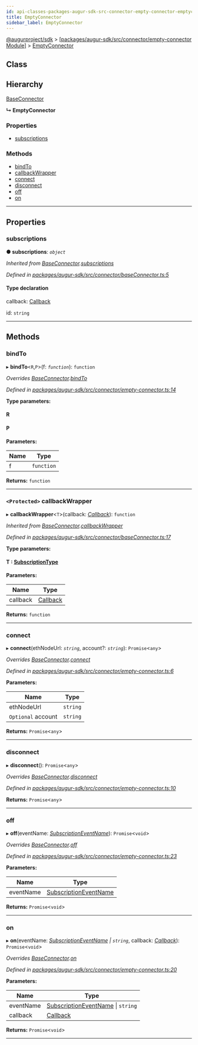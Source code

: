 ```yaml
---
id: api-classes-packages-augur-sdk-src-connector-empty-connector-emptyconnector
title: EmptyConnector
sidebar_label: EmptyConnector
---
```


[@augurproject/sdk](api-readme.md) > [[packages/augur-sdk/src/connector/empty-connector Module]](api-modules-packages-augur-sdk-src-connector-empty-connector-module.md) > [EmptyConnector](api-classes-packages-augur-sdk-src-connector-empty-connector-emptyconnector.md)

## Class

## Hierarchy

 [BaseConnector](api-classes-packages-augur-sdk-src-connector-baseconnector-baseconnector.md)

**↳ EmptyConnector**

### Properties

* [subscriptions](api-classes-packages-augur-sdk-src-connector-empty-connector-emptyconnector.md#subscriptions)

### Methods

* [bindTo](api-classes-packages-augur-sdk-src-connector-empty-connector-emptyconnector.md#bindto)
* [callbackWrapper](api-classes-packages-augur-sdk-src-connector-empty-connector-emptyconnector.md#callbackwrapper)
* [connect](api-classes-packages-augur-sdk-src-connector-empty-connector-emptyconnector.md#connect)
* [disconnect](api-classes-packages-augur-sdk-src-connector-empty-connector-emptyconnector.md#disconnect)
* [off](api-classes-packages-augur-sdk-src-connector-empty-connector-emptyconnector.md#off)
* [on](api-classes-packages-augur-sdk-src-connector-empty-connector-emptyconnector.md#on)

---

## Properties

<a id="subscriptions"></a>

###  subscriptions

**● subscriptions**: *`object`*

*Inherited from [BaseConnector](api-classes-packages-augur-sdk-src-connector-baseconnector-baseconnector.md).[subscriptions](api-classes-packages-augur-sdk-src-connector-baseconnector-baseconnector.md#subscriptions)*

*Defined in [packages/augur-sdk/src/connector/baseConnector.ts:5](https://github.com/AugurProject/augur/blob/b4365d6894/packages/augur-sdk/src/connector/baseConnector.ts#L5)*

#### Type declaration

[event: `string`]: `object`

 callback: [Callback](api-modules-packages-augur-sdk-src-events-module.md#callback)

 id: `string`

___

## Methods

<a id="bindto"></a>

###  bindTo

▸ **bindTo**<`R`,`P`>(f: *`function`*): `function`

*Overrides [BaseConnector](api-classes-packages-augur-sdk-src-connector-baseconnector-baseconnector.md).[bindTo](api-classes-packages-augur-sdk-src-connector-baseconnector-baseconnector.md#bindto)*

*Defined in [packages/augur-sdk/src/connector/empty-connector.ts:14](https://github.com/AugurProject/augur/blob/b4365d6894/packages/augur-sdk/src/connector/empty-connector.ts#L14)*

**Type parameters:**

#### R 
#### P 
**Parameters:**

| Name | Type |
| ------ | ------ |
| f | `function` |

**Returns:** `function`

___
<a id="callbackwrapper"></a>

### `<Protected>` callbackWrapper

▸ **callbackWrapper**<`T`>(callback: *[Callback](api-modules-packages-augur-sdk-src-events-module.md#callback)*): `function`

*Inherited from [BaseConnector](api-classes-packages-augur-sdk-src-connector-baseconnector-baseconnector.md).[callbackWrapper](api-classes-packages-augur-sdk-src-connector-baseconnector-baseconnector.md#callbackwrapper)*

*Defined in [packages/augur-sdk/src/connector/baseConnector.ts:17](https://github.com/AugurProject/augur/blob/b4365d6894/packages/augur-sdk/src/connector/baseConnector.ts#L17)*

**Type parameters:**

#### T :  [SubscriptionType](api-modules-packages-augur-sdk-src-event-handlers-module.md#subscriptiontype)
**Parameters:**

| Name | Type |
| ------ | ------ |
| callback | [Callback](api-modules-packages-augur-sdk-src-events-module.md#callback) |

**Returns:** `function`

___
<a id="connect"></a>

###  connect

▸ **connect**(ethNodeUrl: *`string`*, account?: *`string`*): `Promise`<`any`>

*Overrides [BaseConnector](api-classes-packages-augur-sdk-src-connector-baseconnector-baseconnector.md).[connect](api-classes-packages-augur-sdk-src-connector-baseconnector-baseconnector.md#connect)*

*Defined in [packages/augur-sdk/src/connector/empty-connector.ts:6](https://github.com/AugurProject/augur/blob/b4365d6894/packages/augur-sdk/src/connector/empty-connector.ts#L6)*

**Parameters:**

| Name | Type |
| ------ | ------ |
| ethNodeUrl | `string` |
| `Optional` account | `string` |

**Returns:** `Promise`<`any`>

___
<a id="disconnect"></a>

###  disconnect

▸ **disconnect**(): `Promise`<`any`>

*Overrides [BaseConnector](api-classes-packages-augur-sdk-src-connector-baseconnector-baseconnector.md).[disconnect](api-classes-packages-augur-sdk-src-connector-baseconnector-baseconnector.md#disconnect)*

*Defined in [packages/augur-sdk/src/connector/empty-connector.ts:10](https://github.com/AugurProject/augur/blob/b4365d6894/packages/augur-sdk/src/connector/empty-connector.ts#L10)*

**Returns:** `Promise`<`any`>

___
<a id="off"></a>

###  off

▸ **off**(eventName: *[SubscriptionEventName](api-enums-packages-augur-sdk-src-constants-subscriptioneventname.md)*): `Promise`<`void`>

*Overrides [BaseConnector](api-classes-packages-augur-sdk-src-connector-baseconnector-baseconnector.md).[off](api-classes-packages-augur-sdk-src-connector-baseconnector-baseconnector.md#off)*

*Defined in [packages/augur-sdk/src/connector/empty-connector.ts:23](https://github.com/AugurProject/augur/blob/b4365d6894/packages/augur-sdk/src/connector/empty-connector.ts#L23)*

**Parameters:**

| Name | Type |
| ------ | ------ |
| eventName | [SubscriptionEventName](api-enums-packages-augur-sdk-src-constants-subscriptioneventname.md) |

**Returns:** `Promise`<`void`>

___
<a id="on"></a>

###  on

▸ **on**(eventName: *[SubscriptionEventName](api-enums-packages-augur-sdk-src-constants-subscriptioneventname.md) \| `string`*, callback: *[Callback](api-modules-packages-augur-sdk-src-events-module.md#callback)*): `Promise`<`void`>

*Overrides [BaseConnector](api-classes-packages-augur-sdk-src-connector-baseconnector-baseconnector.md).[on](api-classes-packages-augur-sdk-src-connector-baseconnector-baseconnector.md#on)*

*Defined in [packages/augur-sdk/src/connector/empty-connector.ts:20](https://github.com/AugurProject/augur/blob/b4365d6894/packages/augur-sdk/src/connector/empty-connector.ts#L20)*

**Parameters:**

| Name | Type |
| ------ | ------ |
| eventName | [SubscriptionEventName](api-enums-packages-augur-sdk-src-constants-subscriptioneventname.md) \| `string` |
| callback | [Callback](api-modules-packages-augur-sdk-src-events-module.md#callback) |

**Returns:** `Promise`<`void`>

___

